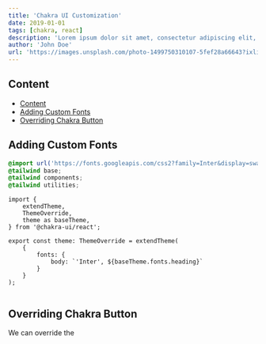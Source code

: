 ```yaml
---
title: 'Chakra UI Customization'
date: 2019-01-01
tags: [chakra, react]
description: 'Lorem ipsum dolor sit amet, consectetur adipiscing elit, sed do eiusmod tempor incididunt ut labore et dolore magna aliqua. Lectus mauris ultrices eros in cursus.'
author: 'John Doe'
url: 'https://images.unsplash.com/photo-1499750310107-5fef28a66643?ixlib=rb-1.2.1&ixid=MnwxMjA3fDB8MHxwaG90by1wYWdlfHx8fGVufDB8fHx8&auto=format&fit=crop&w=870&q=80'
---
```



<Container>

## Content

- [Content](#content)
- [Adding Custom Fonts](#adding-custom-fonts)
- [Overriding Chakra Button](#overriding-chakra-button)

## Adding Custom Fonts


```css filename="globals.css" highlight_lines={[1]}
@import url('https://fonts.googleapis.com/css2?family=Inter&display=swap');
@tailwind base;
@tailwind components;
@tailwind utilities;
```

```tsx filename="theme.ts" highlight_lines={[9,10,11]}
import {
	extendTheme,
	ThemeOverride,
	theme as baseTheme,
} from '@chakra-ui/react';

export const theme: ThemeOverride = extendTheme(
	{
		fonts: {
			body: `'Inter', ${baseTheme.fonts.heading}`
		}
	}
);


```

## Overriding Chakra Button

We can override the



```tsx filename="Test.tsx" highlight_lines={[1,2,3]}


```


<CodeOutput align="center">
</CodeOutput>


</Container>

